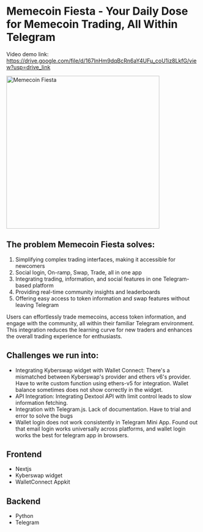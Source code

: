 # Memecoin Fiesta - Your Daily Dose for Memecoin Trading, All Within Telegram 

Video demo link: https://drive.google.com/file/d/167InHm9dqBcRn6aY4UFu_coU1iz8LkfG/view?usp=drive_link 

<img src="https://github.com/user-attachments/assets/57247beb-be37-4b59-8431-8e96acf7c24b" width="400" alt="Memecoin Fiesta">

## The problem Memecoin Fiesta solves:
1. Simplifying complex trading interfaces, making it accessible for newcomers
2. Social login, On-ramp, Swap, Trade, all in one app
3. Integrating trading, information, and social features in one Telegram-based platform
4. Providing real-time community insights and leaderboards
5. Offering easy access to token information and swap features without leaving Telegram

Users can effortlessly trade memecoins, access token information, and engage with the community, all within their familiar Telegram environment. This integration reduces the learning curve for new traders and enhances the overall trading experience for enthusiasts.

## Challenges we run into: 
- Integrating Kyberswap widget with Wallet Connect: There's a mismatched between Kyberswap's provider and ethers v6's provider. Have to write custom function using ethers-v5 for integration. Wallet balance sometimes does not show correctly in the widget.
- API Integration: Integrating Dextool API with limit control leads to slow information fetching.
- Integration with Telegram.js. Lack of documentation. Have to trial and error to solve the bugs
- Wallet login does not work consistently in Telegram Mini App. Found out that email login works universally across platforms, and wallet login works the best for telegram app in browsers.

## Frontend
- Nextjs
- Kyberswap widget
- WalletConnect Appkit

## Backend
- Python
- Telegram 
